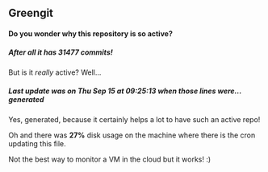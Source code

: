 ## Greengit

#### Do you wonder why this repository is so active?

##### After all it has 31477 commits!

But is it *really* active? Well...

##### Last update was on Thu Sep 15 at 09:25:13 when those lines were... generated

Yes, generated, because it certainly helps a lot to have such an active repo!

Oh and there was **27%** disk usage on the machine
where there is the cron updating this file.

Not the best way to monitor a VM in the cloud but it works! :)

